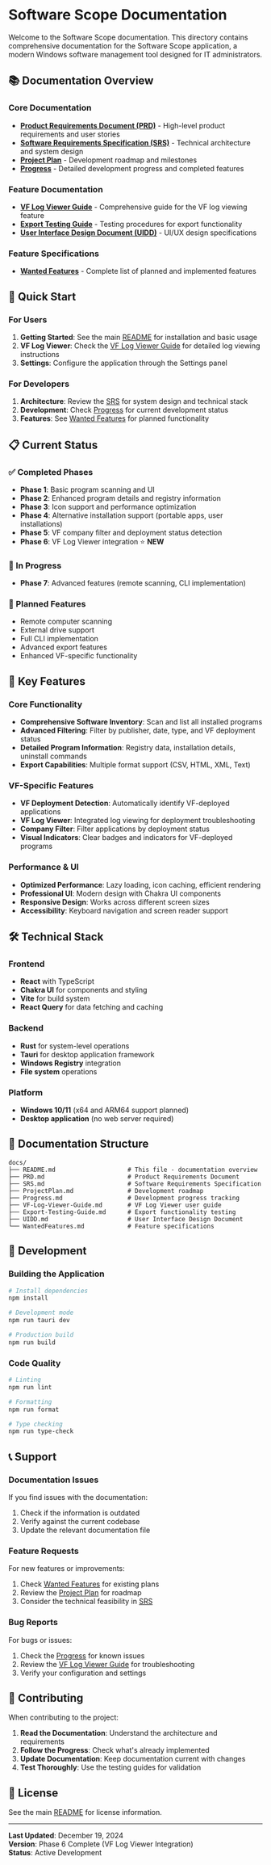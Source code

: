 # Software Scope Documentation

Welcome to the Software Scope documentation. This directory contains comprehensive documentation for the Software Scope application, a modern Windows software management tool designed for IT administrators.

## 📚 Documentation Overview

### Core Documentation
- **[Product Requirements Document (PRD)](./PRD.md)** - High-level product requirements and user stories
- **[Software Requirements Specification (SRS)](./SRS.md)** - Technical architecture and system design
- **[Project Plan](./ProjectPlan.md)** - Development roadmap and milestones
- **[Progress](./Progress.md)** - Detailed development progress and completed features

### Feature Documentation
- **[VF Log Viewer Guide](./VF-Log-Viewer-Guide.md)** - Comprehensive guide for the VF log viewing feature
- **[Export Testing Guide](./Export-Testing-Guide.md)** - Testing procedures for export functionality
- **[User Interface Design Document (UIDD)](./UIDD.md)** - UI/UX design specifications

### Feature Specifications
- **[Wanted Features](./WantedFeatures.md)** - Complete list of planned and implemented features

## 🚀 Quick Start

### For Users
1. **Getting Started**: See the main [README](../README.md) for installation and basic usage
2. **VF Log Viewer**: Check the [VF Log Viewer Guide](./VF-Log-Viewer-Guide.md) for detailed log viewing instructions
3. **Settings**: Configure the application through the Settings panel

### For Developers
1. **Architecture**: Review the [SRS](./SRS.md) for system design and technical stack
2. **Development**: Check [Progress](./Progress.md) for current development status
3. **Features**: See [Wanted Features](./WantedFeatures.md) for planned functionality

## 📋 Current Status

### ✅ Completed Phases
- **Phase 1**: Basic program scanning and UI
- **Phase 2**: Enhanced program details and registry information
- **Phase 3**: Icon support and performance optimization
- **Phase 4**: Alternative installation support (portable apps, user installations)
- **Phase 5**: VF company filter and deployment status detection
- **Phase 6**: VF Log Viewer integration ⭐ **NEW**

### 🚧 In Progress
- **Phase 7**: Advanced features (remote scanning, CLI implementation)

### 🔮 Planned Features
- Remote computer scanning
- External drive support
- Full CLI implementation
- Advanced export features
- Enhanced VF-specific functionality

## 🎯 Key Features

### Core Functionality
- **Comprehensive Software Inventory**: Scan and list all installed programs
- **Advanced Filtering**: Filter by publisher, date, type, and VF deployment status
- **Detailed Program Information**: Registry data, installation details, uninstall commands
- **Export Capabilities**: Multiple format support (CSV, HTML, XML, Text)

### VF-Specific Features
- **VF Deployment Detection**: Automatically identify VF-deployed applications
- **VF Log Viewer**: Integrated log viewing for deployment troubleshooting
- **Company Filter**: Filter applications by deployment status
- **Visual Indicators**: Clear badges and indicators for VF-deployed programs

### Performance & UI
- **Optimized Performance**: Lazy loading, icon caching, efficient rendering
- **Professional UI**: Modern design with Chakra UI components
- **Responsive Design**: Works across different screen sizes
- **Accessibility**: Keyboard navigation and screen reader support

## 🛠️ Technical Stack

### Frontend
- **React** with TypeScript
- **Chakra UI** for components and styling
- **Vite** for build system
- **React Query** for data fetching and caching

### Backend
- **Rust** for system-level operations
- **Tauri** for desktop application framework
- **Windows Registry** integration
- **File system** operations

### Platform
- **Windows 10/11** (x64 and ARM64 support planned)
- **Desktop application** (no web server required)

## 📖 Documentation Structure

```
docs/
├── README.md                    # This file - documentation overview
├── PRD.md                       # Product Requirements Document
├── SRS.md                       # Software Requirements Specification
├── ProjectPlan.md               # Development roadmap
├── Progress.md                  # Development progress tracking
├── VF-Log-Viewer-Guide.md       # VF Log Viewer user guide
├── Export-Testing-Guide.md      # Export functionality testing
├── UIDD.md                      # User Interface Design Document
└── WantedFeatures.md            # Feature specifications
```

## 🔧 Development

### Building the Application
```bash
# Install dependencies
npm install

# Development mode
npm run tauri dev

# Production build
npm run build
```

### Code Quality
```bash
# Linting
npm run lint

# Formatting
npm run format

# Type checking
npm run type-check
```

## 📞 Support

### Documentation Issues
If you find issues with the documentation:
1. Check if the information is outdated
2. Verify against the current codebase
3. Update the relevant documentation file

### Feature Requests
For new features or improvements:
1. Check [Wanted Features](./WantedFeatures.md) for existing plans
2. Review the [Project Plan](./ProjectPlan.md) for roadmap
3. Consider the technical feasibility in [SRS](./SRS.md)

### Bug Reports
For bugs or issues:
1. Check the [Progress](./Progress.md) for known issues
2. Review the [VF Log Viewer Guide](./VF-Log-Viewer-Guide.md) for troubleshooting
3. Verify your configuration and settings

## 📝 Contributing

When contributing to the project:
1. **Read the Documentation**: Understand the architecture and requirements
2. **Follow the Progress**: Check what's already implemented
3. **Update Documentation**: Keep documentation current with changes
4. **Test Thoroughly**: Use the testing guides for validation

## 📄 License

See the main [README](../README.md) for license information.

---

**Last Updated**: December 19, 2024  
**Version**: Phase 6 Complete (VF Log Viewer Integration)  
**Status**: Active Development
